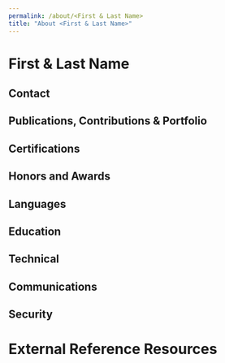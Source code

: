 ```yaml
---
permalink: /about/<First & Last Name>
title: "About <First & Last Name>"
---
```


# First & Last Name

## Contact

## Publications, Contributions & Portfolio

## Certifications

## Honors and Awards

## Languages

## Education

## Technical
  
## Communications

## Security
  
# External Reference Resources
